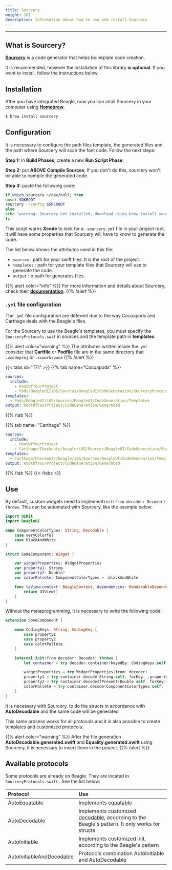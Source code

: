 ```yaml
---
title: Sourcery
weight: 161
description: Information about how to use and install Sourcery
---
```


---

## What is Sourcery?

[**Sourcery**](https://github.com/krzysztofzablocki/Sourcery) is a code generator that helps boilerplate code creation.

It is recommended, however the installation of this library **is optional**. If you want to install, follow the instructions below.

## Installation

After you have integrated Beagle, now you can intall Sourcery in your computer using [**Homebrew**](https://brew.sh/).

```bash
$ brew install sourcery
```

## Configuration

It is necessary to configure the path files template, the generated files and the path where Sourcery will scan the font code. Follow the next steps:

**Step 1:** in **Build Phases**, create a new **Run Script Phase**;

**Step 2:** put **ABOVE** **Compile Sources**; If you don't do this, sourcery won't be able to compile the generated code.

**Step 3:** paste the following code:

```bash
if which sourcery >/dev/null; then
unset SDKROOT
sourcery --config $SRCROOT
else
echo "warning: Sourcery not installed, download using brew install sourcery"
fi
```

This script warns **Xcode** to look for a `.sourcery.yml` file in your project root. It will have some properties that Sourcery will have to know to generate the code.

The list below shows the attributes used in this file:

- `sources` : path for your swift files. It is the root of the project.
- `templates` : path for your template files that Sourcery will use to generate the code.
- `output` : o path for generates files.

{{% alert color="info" %}}
For more information and details about Sourcery, check their [**documentation**](https://cdn.rawgit.com/krzysztofzablocki/Sourcery/master/pt/home/usage.html#configuration-file).
{{% /alert %}}

### `.yml` file configuration

The `.yml` file configuration are different due to the way Cocoapods and Carthage deals with the Beagle's files.

For the Sourcery to use the Beagle's templates, you must specify the `SourceryProtocols.swif` in sources and the template path in **templates**.

{{% alert color="warning" %}}
The attributes written inside the`.yml` consider that **Cartfile** or **Podfile** file are in the same directory that `.xcodeproj` or `.xcworkspace`
{{% /alert %}}

{{< tabs id="T71" >}}
{{% tab name="Cocoapods" %}}

```yaml
sources:
  include:
    - RootOfYourProject
    - Pods/BeagleUI/iOS/Sources/BeagleUI/CodeGeneration/SourceryProtocols.swift
templates:
  - Pods/BeagleUI/iOS/Sources/BeagleUI/CodeGeneration/Templates
output: RootOfYourProject/CodeGeneration/Generated
```

{{% /tab %}}

{{% tab name="Carthage" %}}

```yaml
sources:
  include:
    - RootOfYourProject
    - Carthage/Checkouts/beagle/iOS/Sources/BeagleUI/CodeGeneration/SourceryProtocols.swift
templates:
  - Carthage/Checkouts/beagle/iOS/Sources/BeagleUI/CodeGeneration/Templates
output: RootOfYourProject/CodeGeneration/Generated
```

{{% /tab %}}
{{< /tabs >}}

## Use

By default, custom widgets need to implement`init(from decoder: Decoder) throws`. This can be automated with Sourcery, like the example below:

```swift
import UIKit
import BeagleUI

enum ComponentColorTypes: String, Decodable {
    case veryColorful
    case blackAndWhite
}

struct SomeComponent: Widget {

    var widgetProperties: WidgetProperties
    var property1: String
    var property2: Double?
    var colorPallete: ComponentColorTypes = .blackAndWhite

    func toView(context: BeagleContext, dependencies: RenderableDependencies) -> UIView {
        return UIView()
    }
}
```

Without the metaprogramming, it is necessary to write the following code:

```swift
extension SomeComponent {

    enum CodingKeys: String, CodingKey {
        case property1
        case property2
        case colorPallete
    }

    internal init(from decoder: Decoder) throws {
        let container = try decoder.container(keyedBy: CodingKeys.self)

        widgetProperties = try WidgetProperties(from: decoder)
        property1 = try container.decode(String.self, forKey: .property1)
        property2 = try container.decodeIfPresent(Double.self, forKey: .property2)
        colorPallete = try container.decode(ComponentColorTypes.self, forKey: .colorPallete)
    }
}
```

It is necessary with Sourcery, to do the structs in accordance with **AutoDecodable** and the same code will be generated

This same process works for all protocols and it is also possible to create templates and customized protocols.

{{% alert color="warning" %}}
After the file generation **AutoDecodable.generated.swift** and **Equality.generated.swift** using Sourcery, it is necessary to insert them in the project.
{{% /alert %}}

## **Available protocols**

Some protocols are already on Beagle. They are located in `SourceryProtocols.swift.` See the list below:

| Protocol                  | Use                                                                                                                                                        |
| :------------------------ | :--------------------------------------------------------------------------------------------------------------------------------------------------------- |
| AutoEquatable             | Implements [equatable](https://developer.apple.com/documentation/swift/equatable)                                                                          |
| AutoDecodable             | Implements customized [decodable](https://developer.apple.com/documentation/swift/decodable), according to the Beagle's pattern. It only works for structs |
| AutoInitiable             | Implements customized init, according to the Beagle's pattern                                                                                              |
| AutoInitiableAndDecodable | Protocols combination AutoInitiable and AutoDecodable                                                                                                      |
